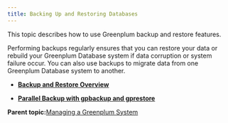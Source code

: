 ```yaml
---
title: Backing Up and Restoring Databases 
---
```


This topic describes how to use Greenplum backup and restore features.

Performing backups regularly ensures that you can restore your data or rebuild your Greenplum Database system if data corruption or system failure occur. You can also use backups to migrate data from one Greenplum Database system to another.

-   **[Backup and Restore Overview](../managing/backup-overview.html)**  

-   **[Parallel Backup with gpbackup and gprestore](../managing/backup-gpbackup.html)**  


**Parent topic:**[Managing a Greenplum System](../managing/partII.html)

